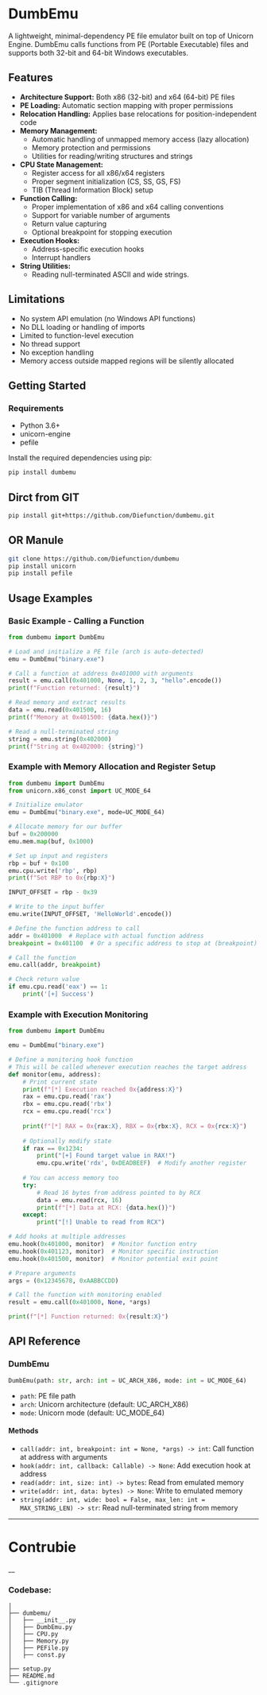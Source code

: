 # DumbEmu
A lightweight, minimal-dependency PE file emulator built on top of Unicorn Engine. DumbEmu calls functions from PE (Portable Executable) files and supports both 32-bit and 64-bit Windows executables.

## Features

- **Architecture Support:** Both x86 (32-bit) and x64 (64-bit) PE files  
- **PE Loading:** Automatic section mapping with proper permissions  
- **Relocation Handling:** Applies base relocations for position-independent code  
- **Memory Management:**  
  - Automatic handling of unmapped memory access (lazy allocation)  
  - Memory protection and permissions  
  - Utilities for reading/writing structures and strings  
- **CPU State Management:**  
  - Register access for all x86/x64 registers  
  - Proper segment initialization (CS, SS, GS, FS)  
  - TIB (Thread Information Block) setup  
- **Function Calling:**  
  - Proper implementation of x86 and x64 calling conventions  
  - Support for variable number of arguments  
  - Return value capturing  
  - Optional breakpoint for stopping execution  
- **Execution Hooks:**  
  - Address-specific execution hooks  
  - Interrupt handlers  
- **String Utilities:**  
  - Reading null-terminated ASCII and wide strings.

## Limitations

- No system API emulation (no Windows API functions)
- No DLL loading or handling of imports
- Limited to function-level execution
- No thread support
- No exception handling
- Memory access outside mapped regions will be silently allocated

## Getting Started

### Requirements

- Python 3.6+
- unicorn-engine
- pefile

Install the required dependencies using pip:

```bash
pip install dumbemu
```

## Dirct from GIT
```bash
pip install git+https://github.com/Diefunction/dumbemu.git
```

## OR Manule
```bash
git clone https://github.com/Diefunction/dumbemu
pip install unicorn
pip install pefile
```

## Usage Examples

### Basic Example - Calling a Function

```python
from dumbemu import DumbEmu

# Load and initialize a PE file (arch is auto-detected)
emu = DumbEmu("binary.exe")

# Call a function at address 0x401000 with arguments
result = emu.call(0x401000, None, 1, 2, 3, "hello".encode())
print(f"Function returned: {result}")

# Read memory and extract results
data = emu.read(0x401500, 16)
print(f"Memory at 0x401500: {data.hex()}")

# Read a null-terminated string
string = emu.string(0x402000)
print(f"String at 0x402000: {string}")
```

### Example with Memory Allocation and Register Setup

```python
from dumbemu import DumbEmu
from unicorn.x86_const import UC_MODE_64

# Initialize emulator
emu = DumbEmu("binary.exe", mode=UC_MODE_64)

# Allocate memory for our buffer
buf = 0x200000
emu.mem.map(buf, 0x1000)

# Set up input and registers
rbp = buf + 0x100
emu.cpu.write('rbp', rbp)
print(f"Set RBP to 0x{rbp:X}")

INPUT_OFFSET = rbp - 0x39

# Write to the input buffer
emu.write(INPUT_OFFSET, 'HelloWorld'.encode())

# Define the function address to call
addr = 0x401000  # Replace with actual function address
breakpoint = 0x401100  # Or a specific address to stop at (breakpoint)

# Call the function
emu.call(addr, breakpoint)

# Check return value
if emu.cpu.read('eax') == 1:
    print('[+] Success')
```

### Example with Execution Monitoring

```python
from dumbemu import DumbEmu

emu = DumbEmu("binary.exe")

# Define a monitoring hook function
# This will be called whenever execution reaches the target address
def monitor(emu, address):
    # Print current state
    print(f"[*] Execution reached 0x{address:X}")
    rax = emu.cpu.read('rax')
    rbx = emu.cpu.read('rbx')
    rcx = emu.cpu.read('rcx')
    
    print(f"[*] RAX = 0x{rax:X}, RBX = 0x{rbx:X}, RCX = 0x{rcx:X}")
    
    # Optionally modify state
    if rax == 0x1234:
        print("[+] Found target value in RAX!")
        emu.cpu.write('rdx', 0xDEADBEEF)  # Modify another register
    
    # You can access memory too
    try:
        # Read 16 bytes from address pointed to by RCX
        data = emu.read(rcx, 16)
        print(f"[*] Data at RCX: {data.hex()}")
    except:
        print("[!] Unable to read from RCX")

# Add hooks at multiple addresses
emu.hook(0x401000, monitor)  # Monitor function entry
emu.hook(0x401123, monitor)  # Monitor specific instruction
emu.hook(0x401500, monitor)  # Monitor potential exit point

# Prepare arguments
args = (0x12345678, 0xAABBCCDD)

# Call the function with monitoring enabled
result = emu.call(0x401000, None, *args)

print(f"[*] Function returned: 0x{result:X}")
```

## API Reference

### DumbEmu

```python
DumbEmu(path: str, arch: int = UC_ARCH_X86, mode: int = UC_MODE_64)
```

- `path`: PE file path
- `arch`: Unicorn architecture (default: UC_ARCH_X86)
- `mode`: Unicorn mode (default: UC_MODE_64)

#### Methods

- `call(addr: int, breakpoint: int = None, *args) -> int`: Call function at address with arguments
- `hook(addr: int, callback: Callable) -> None`: Add execution hook at address
- `read(addr: int, size: int) -> bytes`: Read from emulated memory
- `write(addr: int, data: bytes) -> None`: Write to emulated memory
- `string(addr: int, wide: bool = False, max_len: int = MAX_STRING_LEN) -> str`: Read null-terminated string from memory

___
# Contrubie
__
### Codebase:
```
│
├── dumbemu/
│   ├── __init__.py
│   ├── DumbEmu.py
│   ├── CPU.py
│   ├── Memory.py
│   ├── PEFile.py
│   ├── const.py
│
├── setup.py
├── README.md
└── .gitignore
```